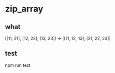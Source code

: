 # zip_array

## what 

[[11, 21], [12, 22], [13, 23]] => [[11, 12, 13], [21, 22, 23]]

## test

npm run test
